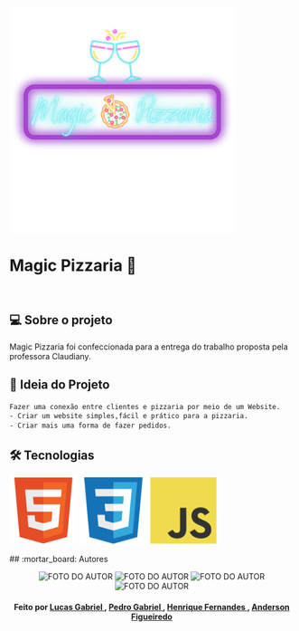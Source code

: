 <img align="center" src="/pratos-populares/img/Magic_Pizzaria_roxo.png" alt="Logo da Pizzaria Magic" width="400">
<h1>Magic Pizzaria 🍕</h1><br>
<h2>
    💻 Sobre o projeto
</h2>
Magic Pizzaria foi confeccionada para a entrega do trabalho proposta pela
professora Claudiany. 

## 🍕 Ideia do Projeto

```bash
Fazer uma conexão entre clientes e pizzaria por meio de um Website.
- Criar um website simples,fácil e prático para a pizzaria.
- Criar mais uma forma de fazer pedidos.

```

## 🛠 Tecnologias

<p align="left">
    <img
      src="https://raw.githubusercontent.com/devicons/devicon/master/icons/html5/html5-original.svg"
      alt="HTML5"
      width="120"
      height="120"
    />
    <img
      src="https://raw.githubusercontent.com/devicons/devicon/master/icons/css3/css3-original.svg"
      alt="Css3"
      width="120"
      height="120"
    />
    <img
      src="https://raw.githubusercontent.com/devicons/devicon/master/icons/javascript/javascript-original.svg"
      alt="javascript"
      width="120"
      height="120"
    />
</p>
## :mortar_board: Autores
<p align="center">
    <img
      src="https://avatars.githubusercontent.com/u/87838554?v=4"
      alt="FOTO DO AUTOR"
      width="120"
      height="120"
    />
    <img
      src="https://avatars.githubusercontent.com/u/84140511?v=4"
      alt="FOTO DO AUTOR"
      width="120"
      height="120"
    />
    <img
      src="https://avatars.githubusercontent.com/u/87834176?v=4"
      alt="FOTO DO AUTOR"
      width="120"
      height="120"
    />
    <img
      src="https://avatars.githubusercontent.com/u/87828929?v=4"
      alt="FOTO DO AUTOR"
      width="120"
      height="120"
    />
</p>
<h4 align="center">
   Feito por <a href="https://www.linkedin.com/in/lucas-gabriel-baa800212/" target="_blank"> Lucas Gabriel </a>, <a href="https://www.linkedin.com/in/pedro-gabriel-98b14021b/" target="_blank"> Pedro Gabriel </a>, <a href="https://www.linkedin.com/in/henrique-fernandes-a29057214/" target="_blank"> Henrique Fernandes </a>, <a href="https://www.linkedin.com/in/anderson-figueiredo-8bb034218/" target="_blank"> Anderson Figueiredo </a>
</h4>